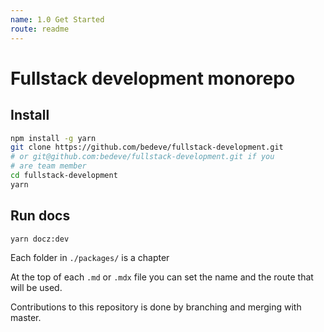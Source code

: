 ```yaml
---
name: 1.0 Get Started
route: readme
---
```


# Fullstack development monorepo

## Install
```sh
npm install -g yarn
git clone https://github.com/bedeve/fullstack-development.git
# or git@github.com:bedeve/fullstack-development.git if you 
# are team member 
cd fullstack-development
yarn 
```

## Run docs
```sh
yarn docz:dev
```

Each folder in `./packages/` is a chapter

At the top of each `.md` or `.mdx` file you can set the name
and the route that will be used.


Contributions to this repository is done by branching and
merging with master.
